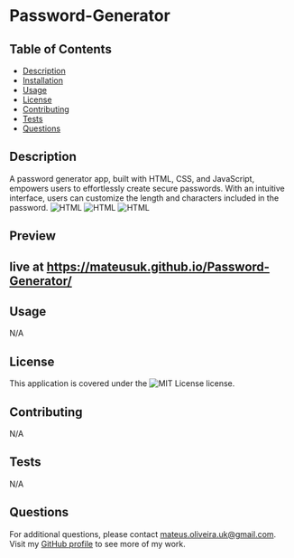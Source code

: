 # Password-Generator

  ## Table of Contents
  
  - [Description](#description)
  - [Installation](#installation)
  - [Usage](#usage)
  - [License](#license)
  - [Contributing](#contributing)
  - [Tests](#tests)
  - [Questions](#questions)

  ## Description
  
  A password generator app, built with HTML, CSS, and JavaScript, empowers users to effortlessly create secure passwords. With an intuitive interface, users can customize the length and characters included in the password.
  ![HTML](https://img.shields.io/badge/HTML-orange)
  ![HTML](https://img.shields.io/badge/CSS-blue)
  ![HTML](https://img.shields.io/badge/JAVASCRIPT-yellow)

  ## Preview

  ## live at https://mateusuk.github.io/Password-Generator/

  ## Usage

  N/A

  ## License

  This application is covered under the ![MIT License](https://img.shields.io/badge/License-MIT-green.svg) license.

  ## Contributing

  N/A

  ## Tests

  N/A

  ## Questions

  For additional questions, please contact mateus.oliveira.uk@gmail.com. Visit my [GitHub profile](https://github.com/Mateusuk) to see more of my work.
  
  
